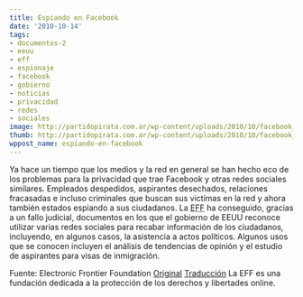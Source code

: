 ```yaml
---
title: Espiando en Facebook
date: '2010-10-14'
tags:
- documentos-2
- eeuu
- eff
- espionaje
- facebook
- gobierno
- noticias
- privacidad
- redes
- sociales
image: http://partidopirata.com.ar/wp-content/uploads/2010/10/facebook_privacidad.jpg
thumb: http://partidopirata.com.ar/wp-content/uploads/2010/10/facebook_privacidad.jpg
wppost_name: espiando-en-facebook
---
```


Ya hace un tiempo que los medios y la red en general se han hecho eco de los problemas para la privacidad que trae Facebook y otras redes sociales similares. Empleados despedidos, aspirantes desechados, relaciones fracasadas e incluso criminales que buscan sus victimas en la red y ahora también estados espiando a sus ciudadanos.
La <acronym title="Electronic Frontier Foundation">EFF</acronym> ha conseguido, gracias a un fallo judicial, documentos en los que el gobierno de EEUU reconoce utilizar varias redes sociales para recabar información de los ciudadanos, incluyendo, en algunos casos, la asistencia a actos políticos.
Algunos usos que se conocen incluyen el análisis de tendencias de opinión y el estudio de aspirantes para visas de inmigración.

Fuente: Electronic Frontier Foundation <a href="http://www.eff.org/deeplinks/2010/10/new-foia-documents-reveal-dhs-social-media">Original</a> <a href="http://translate.google.com/translate?js=n&amp;prev=_t&amp;hl=en&amp;ie=UTF-8&amp;layout=2&amp;eotf=1&amp;sl=en&amp;tl=es&amp;u=http%3A%2F%2Fwww.eff.org%2Fdeeplinks%2F2010%2F10%2Fnew-foia-documents-reveal-dhs-social-media">Traducción</a> La EFF es una fundación dedicada a la protección de los derechos y libertades online.
